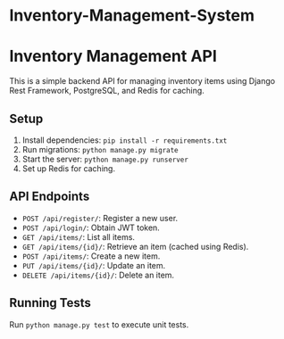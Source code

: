 # Inventory-Management-System

# Inventory Management API
This is a simple backend API for managing inventory items using Django Rest Framework, PostgreSQL, and Redis for caching.

## Setup
1. Install dependencies: `pip install -r requirements.txt`
2. Run migrations: `python manage.py migrate`
3. Start the server: `python manage.py runserver`
4. Set up Redis for caching.

## API Endpoints
- `POST /api/register/`: Register a new user.
- `POST /api/login/`: Obtain JWT token.
- `GET /api/items/`: List all items.
- `GET /api/items/{id}/`: Retrieve an item (cached using Redis).
- `POST /api/items/`: Create a new item.
- `PUT /api/items/{id}/`: Update an item.
- `DELETE /api/items/{id}/`: Delete an item.

## Running Tests
Run `python manage.py test` to execute unit tests.
